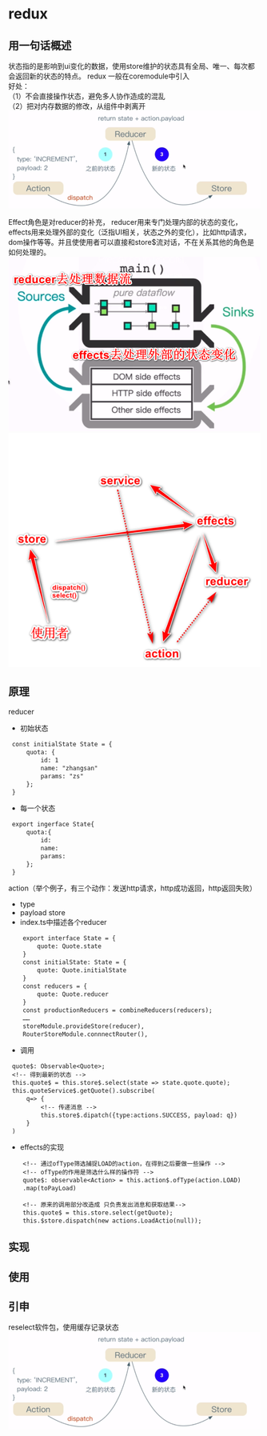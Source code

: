 # redux


## 用一句话概述
状态指的是影响到ui变化的数据，使用store维护的状态具有全局、唯一、每次都会返回新的状态的特点。
redux 一般在coremodule中引入  
好处：   
（1）不会直接操作状态，避免多人协作造成的混乱    
（2）把对内存数据的修改，从组件中剥离开  
![avatar](./img/20190819222221.png)  

Effect角色是对reducer的补充，
reducer用来专门处理内部的状态的变化，effects用来处理外部的变化（泛指UI相关，状态之外的变化），比如http请求，dom操作等等。并且使使用者可以直接和store$流对话，不在关系其他的角色是如何处理的。
![avatar](./img/20190819233231.png)  
![avatar](./img/20190820110007.png)  

## 原理
reducer 
- 初始状态 
```
 const initialState State = {
     quota: {
         id: 1
         name: "zhangsan"
         params: "zs"
     };
 }
```
- 每一个状态
```
 export ingerface State{
     quota:{
         id:
         name:
         params:
     };
 }
```
action（举个例子，有三个动作：发送http请求，http成功返回，http返回失败）
- type
- payload 
store
- index.ts中描述各个reducer
```
    export interface State = {
        quote: Quote.state
    }
    const initialState: State = {
        quote: Quote.initialState
    }
    const reducers = {
        quote: Quote.reducer
    }
    const productionReducers = combineReducers(reducers);
    ……
    storeModule.provideStore(reducer),
    RouterStoreModule.connnectRouter(),
```
- 调用
```
 quote$: Observable<Quote>;
 <!-- 得到最新的状态 -->
 this.quote$ = this.store$.select(state => state.quote.quote);
 this.quoteService$.getQuote().subscribe(
     q=> {
         <!-- 传递消息 -->
         this.store$.dipatch({type:actions.SUCCESS, payload: q})
     }
 )
```

- effects的实现
```
    <!-- 通过ofType筛选捕捉LOAD的action，在得到之后要做一些操作 -->
    <!-- ofType的作用是筛选什么样的操作符 -->
    quote$: observable<Action> = this.action$.ofType(action.LOAD)
    .map(toPayLoad)

    <!-- 原来的调用部分改造成 只负责发出消息和获取结果-->
    this.quote$ = this.store.select(getQuote);
    this.$store.dispatch(new actions.LoadActio(null));
```
## 实现

## 使用

## 引申
reselect软件包，使用缓存记录状态
![avatar](./img/20190819222221.png)